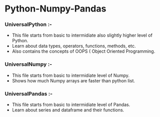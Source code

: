 # Python-Numpy-Pandas

### UniversalPython :- 
- This file starts from basic to intermidiate also slightly higher level of Python.
- Learn about data types, operators, functions, methods, etc.
- Also contains the concepts of OOPS ( Object Oriented Programming.

### UniversalNumpy :- 
- This file starts from basic to intermidiate level of Numpy.
- Shows how much Numpy arrays are faster than python list.

### UniversalPandas :- 
- This file starts from basic to intermidiate level of Pandas.
- Learn about series and dataframe and their functions.

### 
